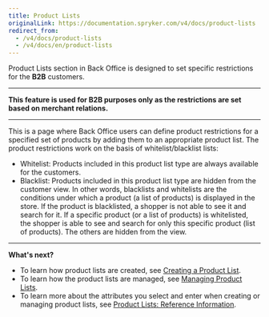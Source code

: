 ```yaml
---
title: Product Lists
originalLink: https://documentation.spryker.com/v4/docs/product-lists
redirect_from:
  - /v4/docs/product-lists
  - /v4/docs/en/product-lists
---
```


Product Lists section in Back Office is designed to set specific restrictions for the **B2B** customers. 
***
**This feature is used for B2B purposes only as the restrictions are set based on merchant relations.**
***
This is a page where Back Office users can define product restrictions for a specified set of products by adding them to an appropriate product list.
The product restrictions work on the basis of whitelist/blacklist lists:
* Whitelist: Products included in this product list type are always available for the customers.
* Blacklist: Products included in this product list type are hidden from the customer view.
In other words, blacklists and whitelists are the conditions under which a product (a list of products) is displayed in the store. 
If the product is blacklisted, a shopper is not able to see it and search for it.
If a specific product (or a list of products) is whitelisted, the shopper is able to see and search for only this specific product (list of products). The others are hidden from the view.
***
**What's next?**

* To learn how product lists are created, see [Creating a Product List](/docs/scos/dev/user-guides/202001.0/back-office-user-guide/products/product-lists/creating-a-prod).
* To learn how the product lists are managed, see [Managing Product Lists](/docs/scos/dev/user-guides/202001.0/back-office-user-guide/products/product-lists/managing-produc).
* To learn more about the attributes you select and enter when creating or managing product lists, see [Product Lists: Reference Information](/docs/scos/dev/user-guides/202001.0/back-office-user-guide/products/product-lists/references/product-lists-r).
